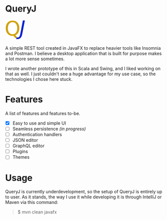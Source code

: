# QueryJ

<img alt="QueryJ icon" height="64" src="src/main/resources/fish/eyebrow/queryj/queryj.png" title="QueryJ icon" width="64"/>

A simple REST tool created in JavaFX to replace heavier tools like Insomnia and Postman. I believe a desktop application
that is built for purpose makes a lot more sense sometimes.

I wrote another prototype of this in Scala and Swing, and I liked working on that as well. I just couldn't see a huge
advantage for my use case, so the technologies I chose here stuck.

# Features

A list of features and features to-be.

- [X] Easy to use and simple UI
- [ ] Seamless persistence *(in progress)*
- [ ] Authentication handlers
- [ ] JSON editor
- [ ] GraphQL editor
- [ ] Plugins
- [ ] Themes

# Usage

QueryJ is currently underdevelopment, so the setup of QueryJ is entirely up to user. As it stands, the way I use it
while developing it is through IntelliJ or Maven via this command:

> $ mvn clean javafx
